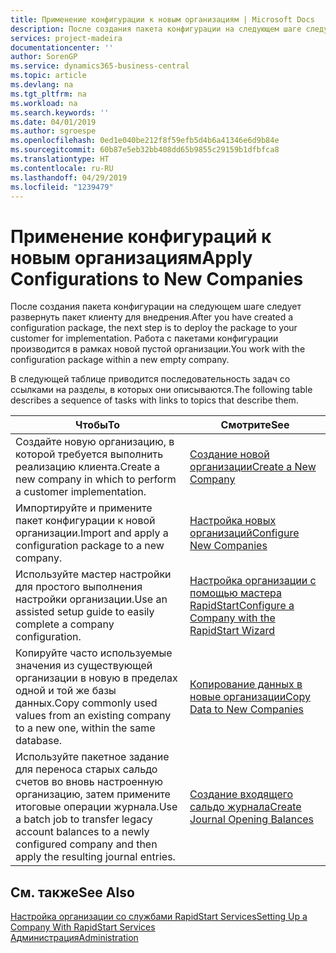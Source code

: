 ```yaml
---
title: Применение конфигурации к новым организациям | Microsoft Docs
description: После создания пакета конфигурации на следующем шаге следует развернуть пакет клиенту для внедрения. Конфигурация используется для новой пустой организации.
services: project-madeira
documentationcenter: ''
author: SorenGP
ms.service: dynamics365-business-central
ms.topic: article
ms.devlang: na
ms.tgt_pltfrm: na
ms.workload: na
ms.search.keywords: ''
ms.date: 04/01/2019
ms.author: sgroespe
ms.openlocfilehash: 0ed1e040be212f8f59efb5d4b6a41346e6d9b84e
ms.sourcegitcommit: 60b87e5eb32bb408dd65b9855c29159b1dfbfca8
ms.translationtype: HT
ms.contentlocale: ru-RU
ms.lasthandoff: 04/29/2019
ms.locfileid: "1239479"
---
```

# <a name="apply-configurations-to-new-companies"></a><span data-ttu-id="4a733-104">Применение конфигураций к новым организациям</span><span class="sxs-lookup"><span data-stu-id="4a733-104">Apply Configurations to New Companies</span></span>
<span data-ttu-id="4a733-105">После создания пакета конфигурации на следующем шаге следует развернуть пакет клиенту для внедрения.</span><span class="sxs-lookup"><span data-stu-id="4a733-105">After you have created a configuration package, the next step is to deploy the package to your customer for implementation.</span></span> <span data-ttu-id="4a733-106">Работа с пакетами конфигурации производится в рамках новой пустой организации.</span><span class="sxs-lookup"><span data-stu-id="4a733-106">You work with the configuration package within a new empty company.</span></span>  

 <span data-ttu-id="4a733-107">В следующей таблице приводится последовательность задач со ссылками на разделы, в которых они описываются.</span><span class="sxs-lookup"><span data-stu-id="4a733-107">The following table describes a sequence of tasks with links to topics that describe them.</span></span>

|<span data-ttu-id="4a733-108">**Чтобы**</span><span class="sxs-lookup"><span data-stu-id="4a733-108">**To**</span></span>|<span data-ttu-id="4a733-109">**Смотрите**</span><span class="sxs-lookup"><span data-stu-id="4a733-109">**See**</span></span>|  
|------------|-------------|  
|<span data-ttu-id="4a733-110">Создайте новую организацию, в которой требуется выполнить реализацию клиента.</span><span class="sxs-lookup"><span data-stu-id="4a733-110">Create a new company in which to perform a customer implementation.</span></span>|[<span data-ttu-id="4a733-111">Создание новой организации</span><span class="sxs-lookup"><span data-stu-id="4a733-111">Create a New Company</span></span>](admin-how-to-create-a-new-company.md)|  
|<span data-ttu-id="4a733-112">Импортируйте и примените пакет конфигурации к новой организации.</span><span class="sxs-lookup"><span data-stu-id="4a733-112">Import and apply a configuration package to a new company.</span></span>|[<span data-ttu-id="4a733-113">Настройка новых организаций</span><span class="sxs-lookup"><span data-stu-id="4a733-113">Configure New Companies</span></span>](admin-how-to-configure-new-companies.md)|  
|<span data-ttu-id="4a733-114">Используйте мастер настройки для простого выполнения настройки организации.</span><span class="sxs-lookup"><span data-stu-id="4a733-114">Use an assisted setup guide to easily complete a company configuration.</span></span>|[<span data-ttu-id="4a733-115">Настройка организации с помощью мастера RapidStart</span><span class="sxs-lookup"><span data-stu-id="4a733-115">Configure a Company with the RapidStart Wizard</span></span>](admin-how-to-configure-a-company-with-the-rapidstart-wizard.md)|
|<span data-ttu-id="4a733-116">Копируйте часто используемые значения из существующей организации в новую в пределах одной и той же базы данных.</span><span class="sxs-lookup"><span data-stu-id="4a733-116">Copy commonly used values from an existing company to a new one, within the same database.</span></span>|[<span data-ttu-id="4a733-117">Копирование данных в новые организации</span><span class="sxs-lookup"><span data-stu-id="4a733-117">Copy Data to New Companies</span></span>](admin-how-to-copy-data-to-new-companies.md)|  
|<span data-ttu-id="4a733-118">Используйте пакетное задание для переноса старых сальдо счетов во вновь настроенную организацию, затем примените итоговые операции журнала.</span><span class="sxs-lookup"><span data-stu-id="4a733-118">Use a batch job to transfer legacy account balances to a newly configured company and then apply the resulting journal entries.</span></span>|[<span data-ttu-id="4a733-119">Создание входящего сальдо журнала</span><span class="sxs-lookup"><span data-stu-id="4a733-119">Create Journal Opening Balances</span></span>](admin-how-to-create-journal-opening-balances.md)|  

## <a name="see-also"></a><span data-ttu-id="4a733-120">См. также</span><span class="sxs-lookup"><span data-stu-id="4a733-120">See Also</span></span>  
[<span data-ttu-id="4a733-121">Настройка организации со службами RapidStart Services</span><span class="sxs-lookup"><span data-stu-id="4a733-121">Setting Up a Company With RapidStart Services</span></span>](admin-set-up-a-company-with-rapidstart.md)  
[<span data-ttu-id="4a733-122">Администрация</span><span class="sxs-lookup"><span data-stu-id="4a733-122">Administration</span></span>](admin-setup-and-administration.md)
